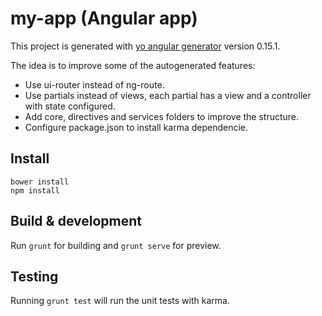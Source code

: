 # my-app (Angular app)

This project is generated with [yo angular generator](https://github.com/yeoman/generator-angular)
version 0.15.1.

The idea is to improve some of the autogenerated features:

* Use ui-router instead of ng-route.
* Use partials instead of views, each partial has a view and a controller with state configured.
* Add core, directives and services folders to improve the structure.
* Configure package.json to install karma dependencie.

## Install

`bower install`   
`npm install`

## Build & development

Run `grunt` for building and `grunt serve` for preview.

## Testing

Running `grunt test` will run the unit tests with karma.
